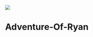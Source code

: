 <div>
<img src="https://user-images.githubusercontent.com/20456842/79724628-d42bfa00-8322-11ea-819b-77429eecae86.PNG">
</div>

# Adventure-Of-Ryan

